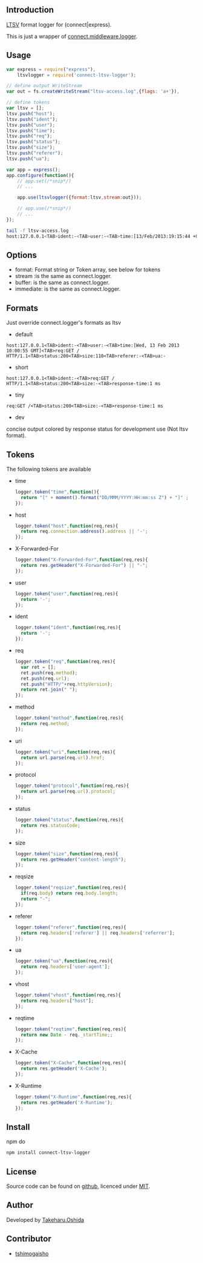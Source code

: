 ## Introduction

[LTSV](http://ltsv.org/) format logger for (connect|express).

This is just a wrapper of [connect.middleware.logger](http://www.senchalabs.org/connect/logger.html).

## Usage

```js
var express = require("express"),
    ltsvlogger = require('connect-ltsv-logger');

// define output WriteStream
var out = fs.createWriteStream("ltsv-access.log",{flags: 'a+'}),

// define tokens
var ltsv = [];
ltsv.push("host");
ltsv.push("ident");
ltsv.push("user");
ltsv.push("time");
ltsv.push("req");
ltsv.push("status");
ltsv.push("size");
ltsv.push("referer");
ltsv.push("ua");

var app = express();
app.configure(function(){
	// app.set(/*snip*/)
	// ...

	app.use(ltsvlogger({format:ltsv,stream:out}));

	// app.use(/*snip*/)
	// ...
});

```

```bash
tail -f ltsv-access.log
host:127.0.0.1<TAB>ident:-<TAB>user:-<TAB>time:[13/Feb/2013:19:15:44 +09:00]<TAB>req:GET /stylesheets/style.css HTTP/1.1<TAB>status:200<TAB>size:110<TAB>referer:http://localhost:3001/<TAB>ua:Mozilla/5.0 (Macintosh; Intel Mac OS X 10_7_5) AppleWebKit/537.17 (KHTML, like Gecko) Chrome/24.0.1312.57 Safari/537.17
```

## Options
* format: Format string or Token array, see below for tokens
* stream :is the same as connect.logger.
* buffer: is the same as connect.logger.
* immediate: is the same as connect.logger.

## Formats
Just override connect.logger's formats as ltsv

* default

`host:127.0.0.1<TAB>ident:-<TAB>user:-<TAB>time:[Wed, 13 Feb 2013 10:00:55 GMT]<TAB>req:GET / HTTP/1.1<TAB>status:200<TAB>size:110<TAB>referer:-<TAB>ua:-`

* short

`host:127.0.0.1<TAB>ident:-<TAB>req:GET / HTTP/1.1<TAB>status:200<TAB>size:-<TAB>response-time:1 ms`

* tiny

`req:GET /<TAB>status:200<TAB>size:-<TAB>response-time:1 ms`

* dev

concise output colored by response status for development use (Not ltsv format).

## Tokens
The following tokens are available

* time

	```js
	logger.token("time",function(){
	  return "[" + moment().format("DD/MMM/YYYY:HH:mm:ss Z") + "]" ;
	});
	```

* host

	```js
	logger.token("host",function(req,res){
	  return req.connection.address().address || '-';
	});
	```

* X-Forwarded-For

	```js
	logger.token("X-Forwarded-For",function(req,res){
	  return res.getHeader("X-Forwarded-For") || "-";
	});
	```

* user

	```js
	logger.token("user",function(req,res){
	  return '-';
	});
	```

* ident

	```js
	logger.token("ident",function(req,res){
	  return '-';
	});
	```

* req

	```js
	logger.token("req",function(req,res){
	  var ret = [];
	  ret.push(req.method);
	  ret.push(req.url);
	  ret.push("HTTP/"+req.httpVersion);
	  return ret.join(" ");
	});
	```

* method

	```js
	logger.token("method",function(req,res){
	  return req.method;
	});
	```

* uri

	```js
	logger.token("uri",function(req,res){
	  return url.parse(req.url).href;
	});
	```

* protocol

	```js
	logger.token("protocol",function(req,res){
	  return url.parse(req.url).protocol;
	});
	```

* status

	```js
	logger.token("status",function(req,res){
	  return res.statusCode;
	});
	```

* size

	```js
	logger.token("size",function(req,res){
	  return res.getHeader("content-length");
	});
	```

* reqsize

	```js
	logger.token("reqsize",function(req,res){
	  if(req.body) return req.body.length;
	  return "-";
	});
	```

* referer

	```js
	logger.token("referer",function(req,res){
	  return req.headers['referer'] || req.headers['referrer'];
	});
	```

* ua

	```js
	logger.token("ua",function(req,res){
	  return req.headers['user-agent'];
	});
	```

* vhost

	```js
	logger.token("vhost",function(req,res){
	  return req.headers["host"];
	});
	```

* reqtime

	```js
	logger.token("reqtime",function(req,res){
	  return new Date - req._startTime;;
	});
	```

* X-Cache

	```js
	logger.token("X-Cache",function(req,res){
	  return res.getHeader('X-Cache');
	});
	```

* X-Runtime

	```js
	logger.token("X-Runtime",function(req,res){
	  return res.getHeader('X-Runtime');
	});
	```

## Install
npm do

```bash
npm install connect-ltsv-logger
```

## License

Source code can be found on [github](https://github.com/georgeOsdDev/connect-ltsv-logger), licenced under [MIT](http://opensource.org/licenses/mit-license.php).

## Author

Developed by [Takeharu.Oshida](http://about.me/takeharu.oshida)

## Contributor

* [tshimogaisho](https://github.com/tshimogaisho)
